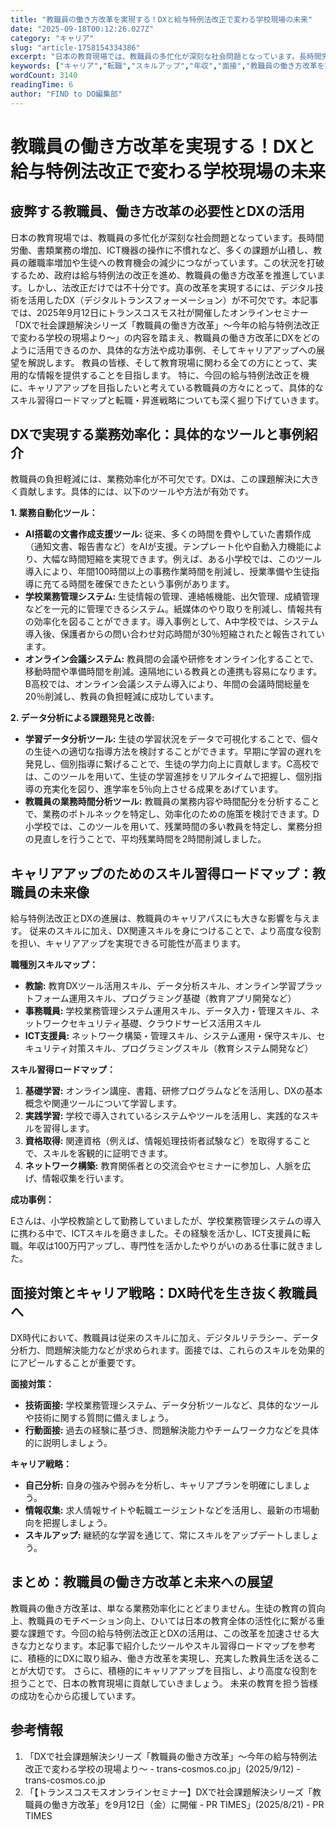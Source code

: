 ```yaml
---
title: "教職員の働き方改革を実現する！DXと給与特例法改正で変わる学校現場の未来"
date: "2025-09-18T00:12:26.027Z"
category: "キャリア"
slug: "article-1758154334386"
excerpt: "日本の教育現場では、教職員の多忙化が深刻な社会問題となっています。長時間労働、書類業務の増加、ICT機器の操作に不慣れなど、多くの課題が山積し、教員の離職率増加や生徒への教育機会の減少につながっています。この状況を打破するため、政府は給与特例法の改正を進め、教職員の働き方改革を推進しています。しかし..."
keywords: ["キャリア","転職","スキルアップ","年収","面接","教職員の働き方改革を実現する！DXと給与特例法改正で変わる学校現場の未来"]
wordCount: 3140
readingTime: 6
author: "FIND to DO編集部"
---
```


# 教職員の働き方改革を実現する！DXと給与特例法改正で変わる学校現場の未来

## 疲弊する教職員、働き方改革の必要性とDXの活用

日本の教育現場では、教職員の多忙化が深刻な社会問題となっています。長時間労働、書類業務の増加、ICT機器の操作に不慣れなど、多くの課題が山積し、教員の離職率増加や生徒への教育機会の減少につながっています。この状況を打破するため、政府は給与特例法の改正を進め、教職員の働き方改革を推進しています。しかし、法改正だけでは不十分です。真の改革を実現するには、デジタル技術を活用したDX（デジタルトランスフォーメーション）が不可欠です。本記事では、2025年9月12日にトランスコスモス社が開催したオンラインセミナー「DXで社会課題解決シリーズ「教職員の働き方改革」～今年の給与特例法改正で変わる学校の現場より～」の内容を踏まえ、教職員の働き方改革にDXをどのように活用できるのか、具体的な方法や成功事例、そしてキャリアアップへの展望を解説します。  教員の皆様、そして教育現場に関わる全ての方にとって、実用的な情報を提供することを目指します。  特に、今回の給与特例法改正を機に、キャリアアップを目指したいと考えている教職員の方々にとって、具体的なスキル習得ロードマップと転職・昇進戦略についても深く掘り下げていきます。


## DXで実現する業務効率化：具体的なツールと事例紹介

教職員の負担軽減には、業務効率化が不可欠です。DXは、この課題解決に大きく貢献します。具体的には、以下のツールや方法が有効です。

**1. 業務自動化ツール：**

* **AI搭載の文書作成支援ツール:**  従来、多くの時間を費やしていた書類作成（通知文書、報告書など）をAIが支援。テンプレート化や自動入力機能により、大幅な時間短縮を実現できます。例えば、ある小学校では、このツール導入により、年間100時間以上の事務作業時間を削減し、授業準備や生徒指導に充てる時間を確保できたという事例があります。
* **学校業務管理システム:**  生徒情報の管理、連絡帳機能、出欠管理、成績管理などを一元的に管理できるシステム。紙媒体のやり取りを削減し、情報共有の効率化を図ることができます。導入事例として、A中学校では、システム導入後、保護者からの問い合わせ対応時間が30％短縮されたと報告されています。
* **オンライン会議システム:**  教員間の会議や研修をオンライン化することで、移動時間や準備時間を削減。遠隔地にいる教員との連携も容易になります。B高校では、オンライン会議システム導入により、年間の会議時間総量を20％削減し、教員の負担軽減に成功しています。

**2. データ分析による課題発見と改善:**

* **学習データ分析ツール:** 生徒の学習状況をデータで可視化することで、個々の生徒への適切な指導方法を検討することができます。早期に学習の遅れを発見し、個別指導に繋げることで、生徒の学力向上に貢献します。C高校では、このツールを用いて、生徒の学習進捗をリアルタイムで把握し、個別指導の充実化を図り、進学率を5％向上させる成果をあげています。
* **教職員の業務時間分析ツール:**  教職員の業務内容や時間配分を分析することで、業務のボトルネックを特定し、効率化のための施策を検討できます。D小学校では、このツールを用いて、残業時間の多い教員を特定し、業務分担の見直しを行うことで、平均残業時間を2時間削減しました。


## キャリアアップのためのスキル習得ロードマップ：教職員の未来像

給与特例法改正とDXの進展は、教職員のキャリアパスにも大きな影響を与えます。  従来のスキルに加え、DX関連スキルを身につけることで、より高度な役割を担い、キャリアアップを実現できる可能性が高まります。

**職種別スキルマップ：**

* **教諭:** 教育DXツール活用スキル、データ分析スキル、オンライン学習プラットフォーム運用スキル、プログラミング基礎（教育アプリ開発など）
* **事務職員:** 学校業務管理システム運用スキル、データ入力・管理スキル、ネットワークセキュリティ基礎、クラウドサービス活用スキル
* **ICT支援員:** ネットワーク構築・管理スキル、システム運用・保守スキル、セキュリティ対策スキル、プログラミングスキル（教育システム開発など）

**スキル習得ロードマップ：**

1. **基礎学習:** オンライン講座、書籍、研修プログラムなどを活用し、DXの基本概念や関連ツールについて学習します。
2. **実践学習:** 学校で導入されているシステムやツールを活用し、実践的なスキルを習得します。
3. **資格取得:**  関連資格（例えば、情報処理技術者試験など）を取得することで、スキルを客観的に証明できます。
4. **ネットワーク構築:** 教育関係者との交流会やセミナーに参加し、人脈を広げ、情報収集を行います。


**成功事例：**

Eさんは、小学校教諭として勤務していましたが、学校業務管理システムの導入に携わる中で、ICTスキルを磨きました。その経験を活かし、ICT支援員に転職。年収は100万円アップし、専門性を活かしたやりがいのある仕事に就きました。


## 面接対策とキャリア戦略：DX時代を生き抜く教職員へ

DX時代において、教職員は従来のスキルに加え、デジタルリテラシー、データ分析力、問題解決能力などが求められます。面接では、これらのスキルを効果的にアピールすることが重要です。

**面接対策：**

* **技術面接:**  学校業務管理システム、データ分析ツールなど、具体的なツールや技術に関する質問に備えましょう。
* **行動面接:**  過去の経験に基づき、問題解決能力やチームワーク力などを具体的に説明しましょう。

**キャリア戦略：**

* **自己分析:**  自身の強みや弱みを分析し、キャリアプランを明確にしましょう。
* **情報収集:**  求人情報サイトや転職エージェントなどを活用し、最新の市場動向を把握しましょう。
* **スキルアップ:**  継続的な学習を通じて、常にスキルをアップデートしましょう。


## まとめ：教職員の働き方改革と未来への展望

教職員の働き方改革は、単なる業務効率化にとどまりません。生徒の教育の質向上、教職員のモチベーション向上、ひいては日本の教育全体の活性化に繋がる重要な課題です。今回の給与特例法改正とDXの活用は、この改革を加速させる大きな力となります。本記事で紹介したツールやスキル習得ロードマップを参考に、積極的にDXに取り組み、働き方改革を実現し、充実した教員生活を送ることが大切です。  さらに、積極的にキャリアアップを目指し、より高度な役割を担うことで、日本の教育現場に貢献していきましょう。  未来の教育を担う皆様の成功を心から応援しています。


## 参考情報

1. 「DXで社会課題解決シリーズ「教職員の働き方改革」～今年の給与特例法改正で変わる学校の現場より～ - trans-cosmos.co.jp」(2025/9/12) - trans-cosmos.co.jp
2. 「【トランスコスモスオンラインセミナー】DXで社会課題解決シリーズ「教職員の働き方改革」を9月12日（金）に開催 - PR TIMES」(2025/8/21) - PR TIMES
